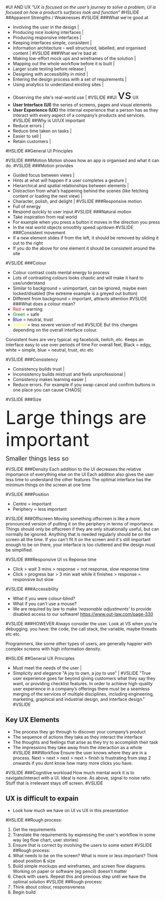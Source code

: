 #UI AND UX
*"UX is focused on the user’s journey to solve a problem, UI is focused on how a product’s surfaces look and function"*
#HSLIDE
##Apparent Strengths / Weaknesses
#VSLIDE
###What we're good at
- Involving the user in the design |
- Producing nice looking interfaces |
- Producing responsive interfaces |
- Keeping interfaces simple, consistent |
- Information architecture - well structured, labelled, and organised content |
#VSLIDE
###What we're bad at:
- Making low-effort mock ups and wireframes of the solution |
- Mapping out the whole workflow before it is built |
- Larger scale testing before release |
- Designing with accessibility in mind |
- Entering the design process with a set of requirements |
- Using analytics to understand existing sites |
- Observing the site's real-world use |
#VSLIDE
##UI <span style="font-size:40px">vs</span> UX
- **User Interface (UI)** the series of screens, pages and visual elements
- **User Experience (UX)** the internal experience that a person has as they interact with every aspect of a company’s products and services.
#VSLIDE
##Why is UI/UX important
- Reduce errors |
- Reduce time taken on tasks |
- Easier to sell |
- Retain customers |

#HSLIDE
##General UI Principles

#VSLIDE
###Motion
Motion shows how an app is organised and what it can do.
#VSLIDE
###Motion provides
- Guided focus between views |
- Hints at what will happen if a user completes a gesture |
- Hierarchical and spatial relationships between elements |
- Distraction from what’s happening behind the scenes (like fetching content or loading the next view) |
- Character, polish, and delight |
#VSLIDE
###Responsive motion
- Full of energy
- Respond quickly to user input
#VSLIDE
###Natural motion
- Take inspiration from real world
- For example when you press a button it moves in the direction you press
- In the real world objects smoothly speed up/down
#VSLIDE
###Consistent movement
- If a new element slides if from the left, it should be removed by sliding it out to the right
- If you do the above for one element it should be consistent around the site

#VSLIDE
###Colour
- Colour contrast costs mental energy to process 
- Lots of contrasting colours looks chaotic and will make it hard to use/understand
- Similar to background = unimportant, can be ignored, maybe even locked/disabled (the extreme example is a greyed out button)
- Different from background = important, attracts attention
#VSLIDE
###What does a colour mean? 
- <span style="color:red">Red</span> = warning
- <span style="color:green">Green</span> = safe
- <span style="color:blue">Blue</span> = neutral, trust
- <span style="color:yellow">Yellow</span> = less severe version of red
#VSLIDE
But this changes depending on the overall interface colour.

Consistent hues are very typical: eg facebook, twitch, etc. Keeps an interface easy to use over periods of time
For overall feel, Black = edgy, white = simple, blue = neutral, trust, etc etc

#VSLIDE
###Consistency
- Consistency builds trust |
- Inconsistency builds mistrust and feels unprofessional |
- Consistency makes learning easier |
- Reduce errors. For example if you swap cancel and confirm buttons in one place you can cause CHAOS|

#VSLIDE
###Size

<span style="font-size:60px">Large things are important</span>

<span style="font-size:20px">Smaller things less so</span>

#VSLIDE
###Density
Each addition to the UI decreases the relative importance of everything else on the UI
Each addition also gives the user less time to understand the other features
The optimal interface has the minimum things on the screen at one time

#VSLIDE
###Position
- Centre = important
- Periphery = less important

#VSLIDE
###Offscreen
Moving something offscreen is like a more pronounced version of putting it on the periphery in terms of importance.
Things should only be offscreen if they are only situationally useful, but can normally be ignored.
Anything that is needed regularly should be on the screen all the time.
If you can't fit it on the screen and it's still important enough to be on there, your interface is too cluttered and the design must be simplified.

#VSLIDE
###Responsive UI vs Reponse time
- Click > wait 3 mins > response = not response, slow response time
- Click > progress bar > 3 min wait while it finishes > response = responsive but slow

#VSLIDE
###Accessibility
- What if you were colour-blind?
- What if you can't use a mouse?
- We are required by law to make *'reasonable adjustments'* to provide disabled access to our software! https://www.out-law.com/page-330

#VSLIDE
###HOWEVER
Always consider the user. Look at VS when you're debugging. you have: the code, the call stack, the variable, maybe threads etc etc. 

Programmers, like some other types of users, are generally happier with complex screens with high information density.

#HSLIDE
##General UX Principles
- Must meet the needs of the user |
- Simplicity and elegance "A joy to own, a joy to use" |
#VSLIDE
"True user experience goes far beyond giving customers what they say they want, or providing checklist features. In order to achieve high-quality user experience in a company’s offerings there must be a seamless merging of the services of multiple disciplines, including engineering, marketing, graphical and industrial design, and interface design."
#VSLIDE
## Key UX Elements
- The process they go through to discover your company’s product
- The sequence of actions they take as they interact the interface
- The thoughts and feelings that arise as they try to accomplish their task
- The impressions they take away from the interaction as a whole
#VSLIDE
###Workflow
Ensure the user knows where they are in a process. 
Next > next > next > next > finish is frustrating from step 2 onwards if you dont know how many more clicks you have.

#VSLIDE
###Cognitive workload
How much mental work it is to navigate/interact with a UI. Ideal is none.
As above, signal to noise ratio. Stuff that is irrelevant stays off screen.
#VSLIDE
## UX is difficult to expain 
- Look how much we have on UI vs UX in this presentation

#HSLIDE
##Rough process:
1. Get the requirements 
2. Translate the requirements by expressing the user's workflow in some way (eg flow chart, user stories) 
3. Ensure that is correct by involving the users to some extent 
#VSLIDE
##Rough process:
4. What needs to be on the screen? What is more or less important? Think about position & size 
5. Build simple mockups and wireframes, and screen flow diagrams. Working on paper or software (eg pencil) doesn't matter 
6. Check with users. Repeat this and previous step until we have the optimal solution 
#VSLIDE
##Rough process:
7. Think about colour, responsiveness 
8. Begin build 
